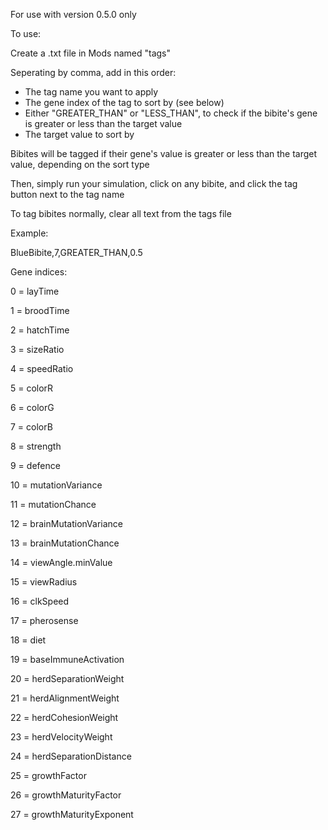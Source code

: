 For use with version 0.5.0 only

To use:

Create a .txt file in Mods named "tags"

Seperating by comma, add in this order:

- The tag name you want to apply
- The gene index of the tag to sort by (see below)
- Either "GREATER_THAN" or "LESS_THAN", to check if the bibite's gene is greater or less than the target value
- The target value to sort by

Bibites will be tagged if their gene's value is greater or less than the target value, depending on the sort type

Then, simply run your simulation, click on any bibite, and click the tag button next to the tag name

To tag bibites normally, clear all text from the tags file

Example:

BlueBibite,7,GREATER_THAN,0.5


Gene indices:

0 = layTime

1 = broodTime

2 = hatchTime

3 = sizeRatio

4 = speedRatio

5 = colorR

6 = colorG

7 = colorB

8 = strength

9 = defence

10 = mutationVariance

11 = mutationChance

12 = brainMutationVariance

13 = brainMutationChance

14 = viewAngle.minValue

15 = viewRadius

16 = clkSpeed

17 = pherosense

18 = diet

19 = baseImmuneActivation

20 = herdSeparationWeight

21 = herdAlignmentWeight

22 = herdCohesionWeight

23 = herdVelocityWeight

24 = herdSeparationDistance

25 = growthFactor

26 = growthMaturityFactor

27 = growthMaturityExponent
